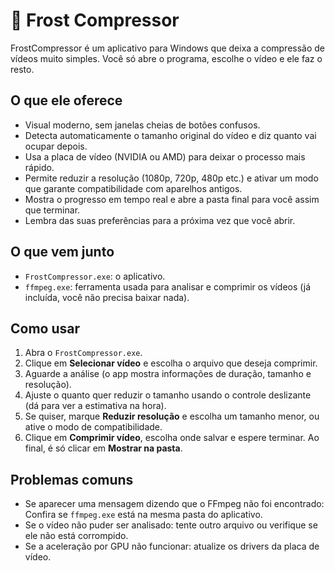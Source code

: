 # 🥶 Frost Compressor

FrostCompressor é um aplicativo para Windows que deixa a compressão de vídeos muito simples. Você só abre o programa, escolhe o vídeo e ele faz o resto.

## O que ele oferece

- Visual moderno, sem janelas cheias de botões confusos.
- Detecta automaticamente o tamanho original do vídeo e diz quanto vai ocupar depois.
- Usa a placa de vídeo (NVIDIA ou AMD) para deixar o processo mais rápido.
- Permite reduzir a resolução (1080p, 720p, 480p etc.) e ativar um modo que garante compatibilidade com aparelhos antigos.
- Mostra o progresso em tempo real e abre a pasta final para você assim que terminar.
- Lembra das suas preferências para a próxima vez que você abrir.

## O que vem junto

- `FrostCompressor.exe`: o aplicativo.
- `ffmpeg.exe`: ferramenta usada para analisar e comprimir os vídeos (já incluída, você não precisa baixar nada).

## Como usar

1. Abra o `FrostCompressor.exe`.
2. Clique em **Selecionar vídeo** e escolha o arquivo que deseja comprimir.
3. Aguarde a análise (o app mostra informações de duração, tamanho e resolução).
4. Ajuste o quanto quer reduzir o tamanho usando o controle deslizante (dá para ver a estimativa na hora).
5. Se quiser, marque **Reduzir resolução** e escolha um tamanho menor, ou ative o modo de compatibilidade.
6. Clique em **Comprimir vídeo**, escolha onde salvar e espere terminar. Ao final, é só clicar em **Mostrar na pasta**.

## Problemas comuns

- Se aparecer uma mensagem dizendo que o FFmpeg não foi encontrado: Confira se `ffmpeg.exe` está na mesma pasta do aplicativo.
- Se o vídeo não puder ser analisado: tente outro arquivo ou verifique se ele não está corrompido.
- Se a aceleração por GPU não funcionar: atualize os drivers da placa de vídeo.
